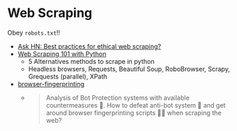 Web Scraping
============

Obey `robots.txt`!!

* [Ask HN: Best practices for ethical web scraping?](https://news.ycombinator.com/item?id=22778089)
* [Web Scraping 101 with Python](https://www.scrapingbee.com/blog/web-scraping-101-with-python/)
    * 5 Alternatives methods to scrape in python
    * Headless browsers, Requests, Beautiful Soup, RoboBrowser, Scrapy, Grequests (parallel), XPath
* [browser-fingerprinting](https://github.com/niespodd/browser-fingerprinting)
    * >  Analysis of Bot Protection systems with available countermeasures 🚿. How to defeat anti-bot system 👻 and get around browser fingerprinting scripts 🕵️‍♂️ when scraping the web? 
